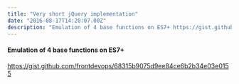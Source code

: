 ```yaml
---
title: "Very short jQuery implementation"
date: "2016-08-17T14:20:07.00Z"
description: "Emulation of 4 base functions on ES7+ https://gist.github.com/frontdevops/68315b9075d9ee84ce6b2b34e03e0155"
---
```


<!--kg-card-begin: html--><h4>Emulation of 4 base functions on ES7+</h4>
<p><a href="https://gist.github.com/frontdevops/68315b9075d9ee84ce6b2b34e03e0155">https://gist.github.com/frontdevops/68315b9075d9ee84ce6b2b34e03e0155</a></p>
<!--kg-card-end: html-->

